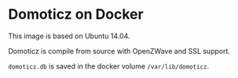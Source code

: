 Domoticz on Docker
==================

This image is based on Ubuntu 14.04.

Domoticz is compile from source with OpenZWave and SSL support.

`domoticz.db` is saved in the docker volume `/var/lib/domoticz`.
